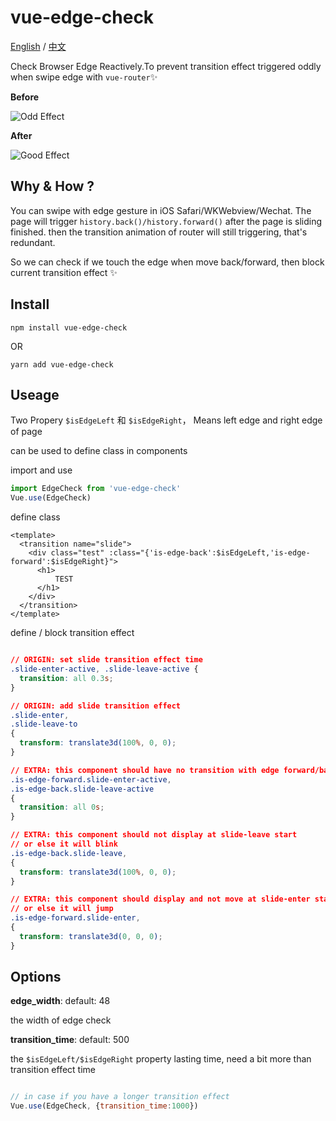 # vue-edge-check

[English](https://github.com/gu-fan/vue-edge-check/blob/master/README_EN.md) / [中文](https://github.com/gu-fan/vue-edge-check) 

Check Browser Edge Reactively.To prevent transition effect triggered oddly when swipe edge with `vue-router`:sparkles:

**Before**

![Odd Effect](https://user-images.githubusercontent.com/579129/34886679-be522206-f7fe-11e7-8ba9-79c7b486a4cc.gif)

**After**

![Good Effect](https://user-images.githubusercontent.com/579129/34886822-58fa617e-f7ff-11e7-98a6-f287992ea749.gif)


## Why & How ?

You can swipe with edge gesture in iOS Safari/WKWebview/Wechat.
The page will trigger `history.back()/history.forward()` after the 
page is sliding finished.
then the transition animation of router will still triggering,
that's redundant.

So we can check if we touch the edge when move back/forward, then
block current transition effect :sparkles:


## Install

`npm install vue-edge-check`

OR

`yarn add vue-edge-check`

## Useage

Two Propery `$isEdgeLeft` 和 `$isEdgeRight`，
Means left edge and right edge of page

can be used to define class in components

import and use
````javascript
import EdgeCheck from 'vue-edge-check'
Vue.use(EdgeCheck)
````

define class
````vue
<template>
  <transition name="slide">
    <div class="test" :class="{'is-edge-back':$isEdgeLeft,'is-edge-forward':$isEdgeRight}">
      <h1>
          TEST
      </h1>
    </div>
  </transition>
</template>
````


define / block transition effect
````css

// ORIGIN: set slide transition effect time
.slide-enter-active, .slide-leave-active {
  transition: all 0.3s;
}

// ORIGIN: add slide transition effect
.slide-enter,
.slide-leave-to
{
  transform: translate3d(100%, 0, 0);
}

// EXTRA: this component should have no transition with edge forward/back
.is-edge-forward.slide-enter-active,
.is-edge-back.slide-leave-active
{
  transition: all 0s;
}

// EXTRA: this component should not display at slide-leave start
// or else it will blink
.is-edge-back.slide-leave,
{
  transform: translate3d(100%, 0, 0);
}

// EXTRA: this component should display and not move at slide-enter start
// or else it will jump
.is-edge-forward.slide-enter,
{
  transform: translate3d(0, 0, 0);
}

````

## Options

**edge_width**: default: 48

the width of edge check

**transition_time**: default: 500

the `$isEdgeLeft/$isEdgeRight` property lasting time, need a bit more than transition effect time

````javascript

// in case if you have a longer transition effect
Vue.use(EdgeCheck, {transition_time:1000})

````
